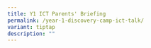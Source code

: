 ```yaml
---
title: Y1 ICT Parents' Briefing
permalink: /year-1-discovery-camp-ict-talk/
variant: tiptap
description: ""
---
```

